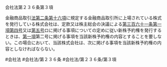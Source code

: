 会社法第２３６条第３項

金融商品取引[法第二条第十六項](会社法＿＿＿＿第２条第１６項)に規定する金融商品取引所に上場されている株式を発行している株式会社は、定款又は株主総会の決議による[第三百六十一条第一項第四号](会社法＿＿＿＿第３６１条第１項第４号)又は[第五号](会社法＿＿＿＿第２３６条第３項第５号)ロに掲げる事項についての定めに従い新株予約権を発行するときは、[第一項](会社法＿＿＿＿第２３６条第１項)第二号に掲げる事項を当該新株予約権の内容とすることを要しない。この場合において、当該株式会社は、次に掲げる事項を当該新株予約権の内容としなければならない。

#会社法
#会社法/第２３６条
#会社法/第２３６条/第３項
